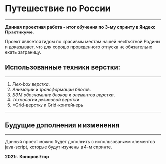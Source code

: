 # Путешествие по России
---
**Данная проектная работа - итог обучения по 3-му спринту в Яндекс Практикуме.**  
  
Проект является гидом по красивым местам нашей необъятной Родины и доказывает, что для хорошо проведенного отпуска не обязательно ехать заграницу.
  
## Использованные техники верстки:  
---  
1. *Flex-box верстка*.
2. *Анимации и трансформации блоков*.
3. *БЭМ обозначение блоков и элементов верстки*.
4. *Технологии резиновой верстки* 
5. *Grid-верстку и Grid-контейнеры  
---
## Будущие дополнения и изменения  
---
Данный проект можно будет дополнить с использованием элементов java-script, которые будут изучены в 4-м спринте.   
         
**2021г. Коноров Егор**
